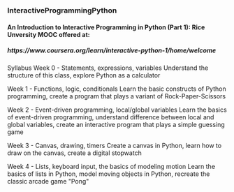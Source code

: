<h3>InteractiveProgrammingPython</h3>
<h4>An Introduction to Interactive Programming in Python (Part 1): Rice Unversity MOOC offered at:</h4>
<h5>https://www.coursera.org/learn/interactive-python-1/home/welcome</h5>


Syllabus
Week 0 - Statements, expressions, variables 
Understand the structure of this class, explore Python as a calculator

Week 1 - Functions, logic, conditionals
Learn the basic constructs of Python programming, create a program that plays a variant of Rock-Paper-Scissors

Week 2 - Event-driven programming, local/global variables
Learn the basics of event-driven programming, understand difference between local and global variables, create an interactive program that plays a simple guessing game

Week 3 - Canvas, drawing, timers
Create a canvas in Python, learn how to draw on the canvas, create a digital stopwatch

Week 4 - Lists, keyboard input, the basics of modeling motion
Learn the basics of lists in Python, model moving objects in Python, recreate the classic arcade game "Pong"
